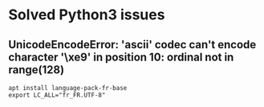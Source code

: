 # Solved Python3 issues

## UnicodeEncodeError: 'ascii' codec can't encode character '\xe9' in position 10: ordinal not in range(128)
`apt install language-pack-fr-base`  
`export LC_ALL="fr_FR.UTF-8"`